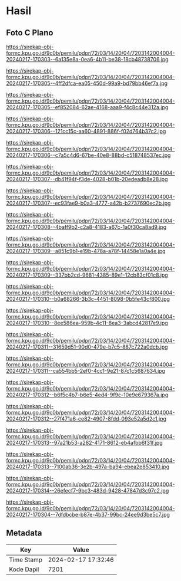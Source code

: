 # Hasil

## Foto C Plano

https://sirekap-obj-formc.kpu.go.id/9c0b/pemilu/pdpr/72/03/14/20/04/7203142004004-20240217-170303--6a135e8a-0ea6-4b11-be38-18cb48738706.jpg

https://sirekap-obj-formc.kpu.go.id/9c0b/pemilu/pdpr/72/03/14/20/04/7203142004004-20240217-170305--4ff2dfca-ea05-450d-99a9-bd79bb46ef7a.jpg

https://sirekap-obj-formc.kpu.go.id/9c0b/pemilu/pdpr/72/03/14/20/04/7203142004004-20240217-170305--ef852084-62ae-4168-aaa9-f4c8c44e312a.jpg

https://sirekap-obj-formc.kpu.go.id/9c0b/pemilu/pdpr/72/03/14/20/04/7203142004004-20240217-170306--121cc15c-aa60-4891-886f-f02d764b37c2.jpg

https://sirekap-obj-formc.kpu.go.id/9c0b/pemilu/pdpr/72/03/14/20/04/7203142004004-20240217-170306--c7a5c4d6-67be-40e8-88bd-c518748537ec.jpg

https://sirekap-obj-formc.kpu.go.id/9c0b/pemilu/pdpr/72/03/14/20/04/7203142004004-20240217-170307--db41f94f-f3de-4028-b01b-20edeadb8e28.jpg

https://sirekap-obj-formc.kpu.go.id/9c0b/pemilu/pdpr/72/03/14/20/04/7203142004004-20240217-170307--ec93fae9-b0a3-4777-a42b-b2737690ec2b.jpg

https://sirekap-obj-formc.kpu.go.id/9c0b/pemilu/pdpr/72/03/14/20/04/7203142004004-20240217-170308--4baff9b2-c2a8-4183-a67c-1a0f30ca8ad9.jpg

https://sirekap-obj-formc.kpu.go.id/9c0b/pemilu/pdpr/72/03/14/20/04/7203142004004-20240217-170309--a851c9b1-e19b-478a-a78f-14458e1a0a4e.jpg

https://sirekap-obj-formc.kpu.go.id/9c0b/pemilu/pdpr/72/03/14/20/04/7203142004004-20240217-170309--337bb2cd-9681-4385-89e1-12cb83cf01c8.jpg

https://sirekap-obj-formc.kpu.go.id/9c0b/pemilu/pdpr/72/03/14/20/04/7203142004004-20240217-170310--b0a68266-3b3c-4451-8098-0b5fe43cf800.jpg

https://sirekap-obj-formc.kpu.go.id/9c0b/pemilu/pdpr/72/03/14/20/04/7203142004004-20240217-170310--8ee586ea-959b-4c11-8ea3-3abcd42817e9.jpg

https://sirekap-obj-formc.kpu.go.id/9c0b/pemilu/pdpr/72/03/14/20/04/7203142004004-20240217-170311--31659d51-90d0-479e-b7c5-887c722a0dcb.jpg

https://sirekap-obj-formc.kpu.go.id/9c0b/pemilu/pdpr/72/03/14/20/04/7203142004004-20240217-170311--ca554bb5-2ef0-4cc1-9e21-87c1c5687634.jpg

https://sirekap-obj-formc.kpu.go.id/9c0b/pemilu/pdpr/72/03/14/20/04/7203142004004-20240217-170312--b6f5c4b7-b6e5-4ed4-9f9c-10e9e679367a.jpg

https://sirekap-obj-formc.kpu.go.id/9c0b/pemilu/pdpr/72/03/14/20/04/7203142004004-20240217-170312--27f471a6-ce82-4907-8fdd-093e52a5d2c1.jpg

https://sirekap-obj-formc.kpu.go.id/9c0b/pemilu/pdpr/72/03/14/20/04/7203142004004-20240217-170313--97a21b53-a282-4171-8612-eb4afbb6f31f.jpg

https://sirekap-obj-formc.kpu.go.id/9c0b/pemilu/pdpr/72/03/14/20/04/7203142004004-20240217-170313--7100ab36-3e2b-497a-ba94-ebea2e853410.jpg

https://sirekap-obj-formc.kpu.go.id/9c0b/pemilu/pdpr/72/03/14/20/04/7203142004004-20240217-170314--26efecf7-9bc3-483d-9428-47847d3c97c2.jpg

https://sirekap-obj-formc.kpu.go.id/9c0b/pemilu/pdpr/72/03/14/20/04/7203142004004-20240217-170304--7dfdbcbe-b87e-4b37-99bc-24ee9d3be5c7.jpg


## Metadata

| Key        | Value               |
| ---------- | ------------------- |
| Time Stamp | 2024-02-17 17:32:46 |
| Kode Dapil | 7201                |



